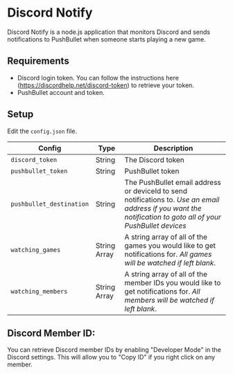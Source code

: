 ﻿# Discord Notify
Discord Notify is a node.js application that monitors Discord and sends notifications to PushBullet when someone starts playing a new game.

## Requirements
- Discord login token. You can follow the instructions here (https://discordhelp.net/discord-token) to retrieve your token.
- PushBullet account and token.

## Setup
Edit the `config.json` file.

| Config | Type | Description |
| --- | --- | --- |
| `discord_token` | String | The Discord token |
| `pushbullet_token` | String | PushBullet token |
| `pushbullet_destination` | String | The PushBullet email address or deviceId to send notifications to. *Use an email address if you want the notification to goto all of your PushBullet devices* |
| `watching_games` | String Array | A string array of all of the games you would like to get notifications for. *All games will be watched if left blank*. |
| `watching_members` | String Array | A string array of all of the member IDs you would like to get notifications for. *All members will be watched if left blank*. |
  

## Discord Member ID:
You can retrieve Discord member IDs by enabling "Developer Mode" in the Discord settings. This will allow you to "Copy ID" if you right click on any member.